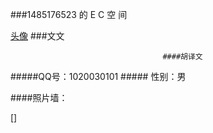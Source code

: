 ###1485176523 的 E C 空 间


[头像](egtp2.JPG)                      ###文文

                                      ####胡译文
                      
#####QQ号：1020030101                 ##### 性别：男

####照片墙：

[]
